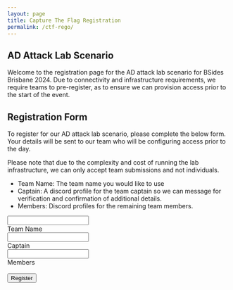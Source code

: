 ```yaml
---
layout: page
title: Capture The Flag Registration
permalink: /ctf-rego/
---
```



## AD Attack Lab Scenario
Welcome to the registration page for the AD attack lab scenario for BSides Brisbane 2024. Due to connectivity and infrastructure requirements, we require teams to pre-register, as to ensure we can provision access prior to the start of the event. 

## Registration Form
To register for our AD attack lab scenario, please complete the below form. Your details will be sent to our team who will be configuring access prior to the day. 

Please note that due to the complexity and cost of running the lab infrastructure, we can only accept team submissions and not individuals.

* Team Name: The team name you would like to use
* Captain: A discord profile for the team captain so we can message for verification and confirmation of additional details.
* Members: Discord profiles for the remaining team members.

<div class="form">
    <div class="input-container ic1">
    <input id="team" class="input" type="text" placeholder=" " />
    <div id="tm" class="cut cut-short"></div>
    <label for="team" class="placeholder">Team Name</label>
    </div>
    <div class="input-container ic2">
    <input id="captain" class="input" type="text" placeholder=" " />
    <div id="cpt" class="cut cut-short"></div>
    <label for="captain" class="placeholder">Captain</label>
    </div>
    <div class="input-container ic2">
    <input id="members" class="input" type="text" placeholder=" " />
    <div id="mbr" class="cut cut-short"></div>
    <label for="members" class="placeholder">Members</label>
    </div>
    <br />
    <button class="regobtn" style="vertical-align:middle" onclick="submit()"><span>Register </span></button>
</div>

<script type="text/javascript">

function submit() {
    //const data = { };

    //function handleInput(e){
    //    data[e.name] = e.value;
    //}

let webhook = {
  embeds: [{
    title: "New Form Submission",
    description: "The following details can be used to register a new team for the AD attack lab.",
    timestamp: "2024-04-14T04:55:08.379Z",
    footer: {
      icon_url: "https://bsidesbrisbane.com/assets/favicon.png",
      text: "Submitted"
    },
    author: {
      name: "BSides Brisbane CTF",
      icon_url: "https://bsidesbrisbane.com/assets/favicon.png"
    },
    fields: [
      {
        name: "Team Name",
        value: document.getElementById("team").value
      },
      {
        name: "Captain",
        value: document.getElementById("captain").value
      },
      {
        name: "Members",
        value: document.getElementById("members").value
      }
    ]
  }]
}
    var xhr = new XMLHttpRequest();
    xhr.onreadystatechange = function () {
        if (xhr.readyState === 4) {
            alert("Thank you for registering");
            setTimeout(window.location="/ctf/", 5000); 
        }
    }
    xhr.open('post', 'https://discord.com/api/webhooks/1228887916248436736/MlR7jaKGPb4J-qWOHKidIpgkPZ5VXRuJezTQwRsLLy0_W2tsXXUcRA-fXHYa9CytXtZB', true);
    xhr.setRequestHeader('Content-Type', 'application/json');
    xhr.send(JSON.stringify(webhook)); 
}
</script>